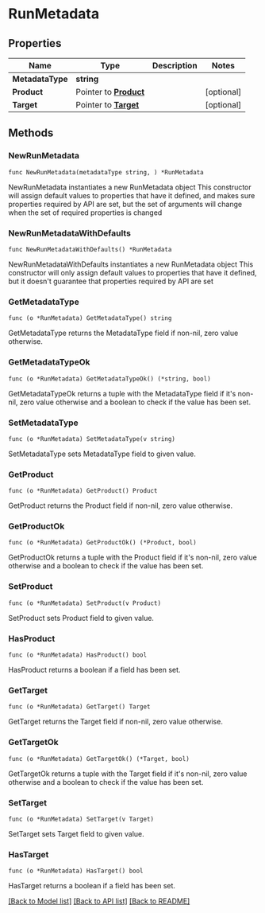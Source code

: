 # RunMetadata

## Properties

Name | Type | Description | Notes
------------ | ------------- | ------------- | -------------
**MetadataType** | **string** |  | 
**Product** | Pointer to [**Product**](Product.md) |  | [optional] 
**Target** | Pointer to [**Target**](Target.md) |  | [optional] 

## Methods

### NewRunMetadata

`func NewRunMetadata(metadataType string, ) *RunMetadata`

NewRunMetadata instantiates a new RunMetadata object
This constructor will assign default values to properties that have it defined,
and makes sure properties required by API are set, but the set of arguments
will change when the set of required properties is changed

### NewRunMetadataWithDefaults

`func NewRunMetadataWithDefaults() *RunMetadata`

NewRunMetadataWithDefaults instantiates a new RunMetadata object
This constructor will only assign default values to properties that have it defined,
but it doesn't guarantee that properties required by API are set

### GetMetadataType

`func (o *RunMetadata) GetMetadataType() string`

GetMetadataType returns the MetadataType field if non-nil, zero value otherwise.

### GetMetadataTypeOk

`func (o *RunMetadata) GetMetadataTypeOk() (*string, bool)`

GetMetadataTypeOk returns a tuple with the MetadataType field if it's non-nil, zero value otherwise
and a boolean to check if the value has been set.

### SetMetadataType

`func (o *RunMetadata) SetMetadataType(v string)`

SetMetadataType sets MetadataType field to given value.


### GetProduct

`func (o *RunMetadata) GetProduct() Product`

GetProduct returns the Product field if non-nil, zero value otherwise.

### GetProductOk

`func (o *RunMetadata) GetProductOk() (*Product, bool)`

GetProductOk returns a tuple with the Product field if it's non-nil, zero value otherwise
and a boolean to check if the value has been set.

### SetProduct

`func (o *RunMetadata) SetProduct(v Product)`

SetProduct sets Product field to given value.

### HasProduct

`func (o *RunMetadata) HasProduct() bool`

HasProduct returns a boolean if a field has been set.

### GetTarget

`func (o *RunMetadata) GetTarget() Target`

GetTarget returns the Target field if non-nil, zero value otherwise.

### GetTargetOk

`func (o *RunMetadata) GetTargetOk() (*Target, bool)`

GetTargetOk returns a tuple with the Target field if it's non-nil, zero value otherwise
and a boolean to check if the value has been set.

### SetTarget

`func (o *RunMetadata) SetTarget(v Target)`

SetTarget sets Target field to given value.

### HasTarget

`func (o *RunMetadata) HasTarget() bool`

HasTarget returns a boolean if a field has been set.


[[Back to Model list]](../README.md#documentation-for-models) [[Back to API list]](../README.md#documentation-for-api-endpoints) [[Back to README]](../README.md)


